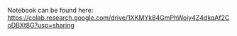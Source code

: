 Notebook can be found here:
https://colab.research.google.com/drive/1XKMYk84GmPhWojy4Z4dkqAf2CoDBXt8G?usp=sharing